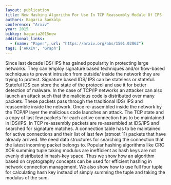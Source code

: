 ```yaml
---
layout: publication
title: New Hashing Algorithm For Use In TCP Reassembly Module Of IPS
authors: Bagaria Sankalp
conference: "Arxiv"
year: 2015
bibkey: bagaria2015new
additional_links:
  - {name: "Paper", url: "https://arxiv.org/abs/1501.02062"}
tags: ['ARXIV', 'Graph']
---
```

Since last decade IDS/ IPS has gained popularity in protecting large networks. They can employ signature based techniques and/or flow-based techniques to prevent intrusion from outside/ inside the network they are trying to protect. Signature based IDS/ IPS can be stateless or stateful. Stateful IDS can store the state of the protocol and use it for better detection of malware. In the case of TCP/IP networks an attacker can also launch an attack such that the malicious code is distributed over many packets. These packets pass through the traditional IDS/ IPS and reassemble inside the network. Once re-assembled inside the network by the TCP/IP layer the malicious code launches an attack. The TCP state and a copy of last few packets for each active connection has to be maintained in IDS/IPS. In TCP re-assembly packets are re-assembled at IDS/IPS and searched for signature matches. A connection table has to be maintained for active connections and their list of last few (atmost 11) packets that have already arrived. We need data structures for searching the connection that the latest incoming packet belongs to. Popular hashing algorithms like CRC XOR summing tuple taking modulus are inefficient as hash keys are not evenly distributed in hash-key space. Thus we show how an algorithm based on cryptography concepts can be used for efficient hashing in network connection management. We also show how to use full four tuple for calculating hash key instead of simply summing the tuple and taking the modulus of the sum.
